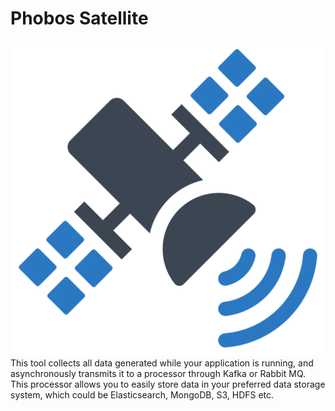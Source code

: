 # Phobos Satellite
![logo](/documents/images/logo.png)<br>
This tool collects all data generated while your application is running, and asynchronously transmits it to a processor through Kafka or Rabbit MQ. This processor allows you to easily store data in your preferred data storage system, which could be Elasticsearch, MongoDB, S3, HDFS etc.
